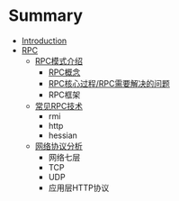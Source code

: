 # Summary

* [Introduction](README.md)
* [RPC](rpc.md)
  * [RPC模式介绍](rpc/rpcmo-shi-jie-shao.md)
    * [RPC概念](rpc/rpcmo-shi-jie-shao/rpcgai-nian.md)
    * [RPC核心过程/RPC需要解决的问题](rpc/rpcmo-shi-jie-shao/rpche-xin-guo-cheng.md)
    * RPC框架
  * [常见RPC技术](rpc/chang-jian-rpc-ji-zhu.md)
    * rmi
    * http
    * hessian
  * [网络协议分析](rpc/wang-luo-xie-yi-fen-xi.md)
    * 网络七层
    * TCP
    * UDP
    * 应用层HTTP协议

